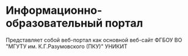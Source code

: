 # Информационно-образовательный портал

Представляет собой веб-портал как основной веб-сайт ФГБОУ ВО "МГУТУ им. К.Г.Разумовского (ПКУ)" УНИКИТ



